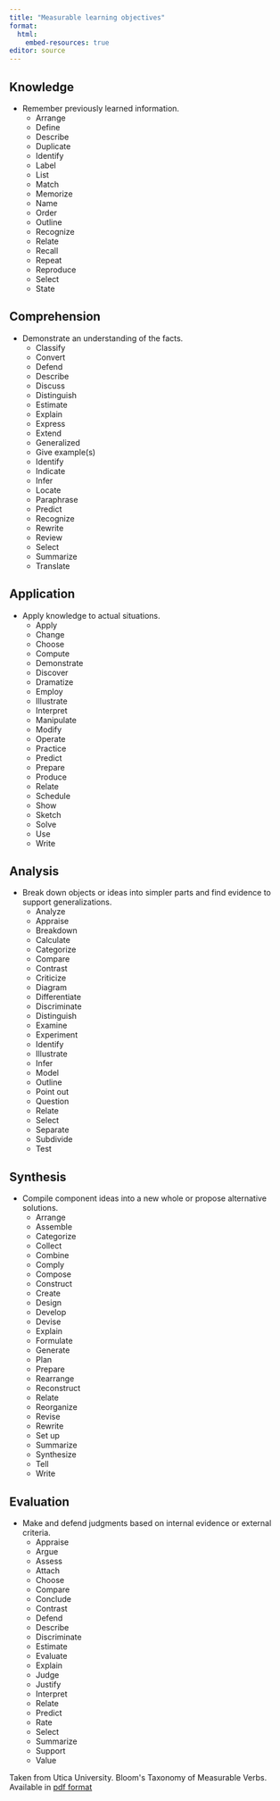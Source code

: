 ```yaml
---
title: "Measurable learning objectives"
format: 
  html:
    embed-resources: true
editor: source
---
```


## Knowledge 

-   Remember previously learned information.
    -   Arrange
    -   Define
    -   Describe
    -   Duplicate
    -   Identify
    -   Label
    -   List
    -   Match
    -   Memorize
    -   Name
    -   Order
    -   Outline
    -   Recognize
    -   Relate
    -   Recall
    -   Repeat
    -   Reproduce
    -   Select
    -   State

## Comprehension

-   Demonstrate an understanding of the facts.
    -   Classify
    -   Convert
    -   Defend
    -   Describe
    -   Discuss
    -   Distinguish
    -   Estimate
    -   Explain
    -   Express
    -   Extend
    -   Generalized
    -   Give example(s)
    -   Identify
    -   Indicate
    -   Infer
    -   Locate
    -   Paraphrase
    -   Predict
    -   Recognize
    -   Rewrite
    -   Review
    -   Select
    -   Summarize
    -   Translate

## Application

-   Apply knowledge to actual situations.
    -   Apply
    -   Change
    -   Choose
    -   Compute
    -   Demonstrate
    -   Discover
    -   Dramatize
    -   Employ
    -   Illustrate
    -   Interpret
    -   Manipulate
    -   Modify
    -   Operate
    -   Practice
    -   Predict
    -   Prepare
    -   Produce
    -   Relate
    -   Schedule
    -   Show
    -   Sketch
    -   Solve
    -   Use
    -   Write

## Analysis

-   Break down objects or ideas into simpler parts and find evidence to support generalizations.
    -   Analyze
    -   Appraise
    -   Breakdown
    -   Calculate
    -   Categorize
    -   Compare
    -   Contrast
    -   Criticize
    -   Diagram
    -   Differentiate
    -   Discriminate
    -   Distinguish
    -   Examine
    -   Experiment
    -   Identify
    -   Illustrate
    -   Infer
    -   Model
    -   Outline
    -   Point out
    -   Question
    -   Relate
    -   Select
    -   Separate
    -   Subdivide
    -   Test

## Synthesis

-   Compile component ideas into a new whole or propose alternative solutions.
    -   Arrange
    -   Assemble
    -   Categorize
    -   Collect
    -   Combine
    -   Comply
    -   Compose
    -   Construct
    -   Create
    -   Design
    -   Develop
    -   Devise
    -   Explain
    -   Formulate
    -   Generate
    -   Plan
    -   Prepare
    -   Rearrange
    -   Reconstruct
    -   Relate
    -   Reorganize
    -   Revise
    -   Rewrite
    -   Set up
    -   Summarize
    -   Synthesize
    -   Tell
    -   Write

## Evaluation

-   Make and defend judgments based on internal evidence or external criteria.
    -   Appraise
    -   Argue
    -   Assess
    -   Attach
    -   Choose
    -   Compare
    -   Conclude
    -   Contrast
    -   Defend
    -   Describe
    -   Discriminate
    -   Estimate
    -   Evaluate
    -   Explain
    -   Judge
    -   Justify
    -   Interpret
    -   Relate
    -   Predict
    -   Rate
    -   Select
    -   Summarize
    -   Support
    -   Value
	
Taken from Utica University. Bloom's Taxonomy of Measurable Verbs. Available in [pdf format][uti1]

[uti1]: https://www.utica.edu/academic/Assessment/new/Blooms%20Taxonomy%20-%20Best.pdf